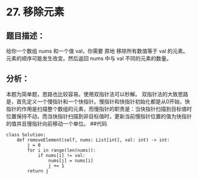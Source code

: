 # 27. 移除元素
## 题目描述：
给你一个数组 nums 和一个值 val，你需要 原地 移除所有数值等于 val 的元素。元素的顺序可能发生改变。然后返回 nums 中与 val 不同的元素的数量。
## 分析：
本题为简单题，思路也比较容易。使用双指针法可以秒解。
双指针法的大致思路是，首先定义一个慢指针和一个快指针。慢指针和快指针初始化都是从0开始，快指针的作用是扫描整个数组的元素，而慢指针的职责是：当快指针扫描到目标值时位置保持不动，而当快指针扫描到非目标值时，更新当前慢指针位置的值为快指针的值并且慢指针向前移动一个单位。
##代码
```
class Solution:
    def removeElement(self, nums: List[int], val: int) -> int:
        j = 0
        for i in range(len(nums)):
            if nums[i] != val:
                nums[j] = nums[i]
                j += 1
        return j
```



